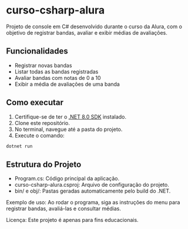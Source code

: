 # curso-csharp-alura

Projeto de console em C# desenvolvido durante o curso da Alura, com o objetivo de registrar bandas, avaliar e exibir médias de avaliações.

## Funcionalidades

- Registrar novas bandas
- Listar todas as bandas registradas
- Avaliar bandas com notas de 0 a 10
- Exibir a média de avaliações de uma banda

## Como executar

1. Certifique-se de ter o [.NET 8.0 SDK](https://dotnet.microsoft.com/download/dotnet/8.0) instalado.
2. Clone este repositório.
3. No terminal, navegue até a pasta do projeto.
4. Execute o comando:

```sh
dotnet run
```

## Estrutura do Projeto
- Program.cs: Código principal da aplicação.  
- curso-csharp-alura.csproj: Arquivo de configuração do projeto.
- bin/ e obj/: Pastas geradas automaticamente pelo build do .NET.

Exemplo de uso: Ao rodar o programa, siga as instruções do menu para registrar bandas, avaliá-las e consultar médias.

Licença: Este projeto é apenas para fins educacionais.
